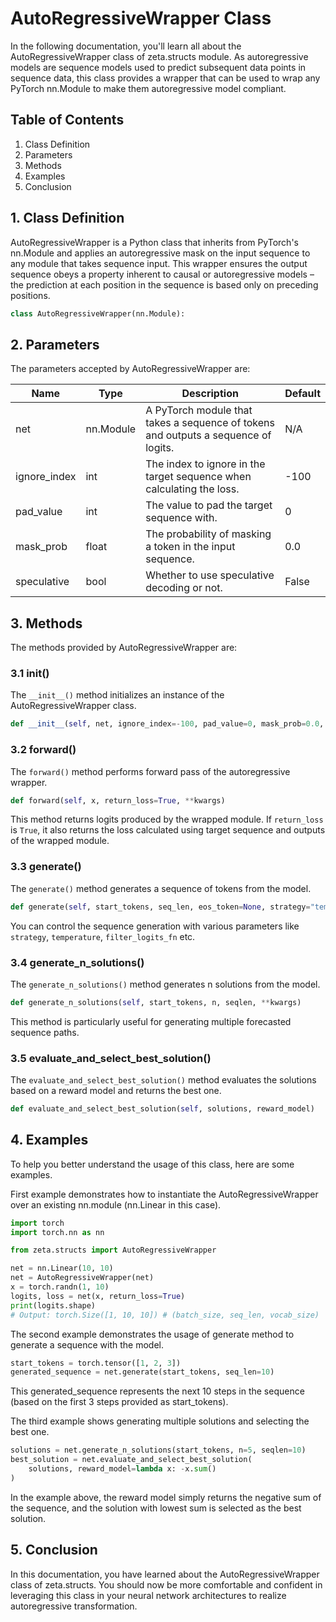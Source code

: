 # AutoRegressiveWrapper Class

In the following documentation, you'll learn all about the AutoRegressiveWrapper class of zeta.structs module. As autoregressive models are sequence models used to predict subsequent data points in sequence data, this class provides a wrapper that can be used to wrap any PyTorch nn.Module to make them autoregressive model compliant.

## Table of Contents

1. Class Definition
2. Parameters
3. Methods
4. Examples
5. Conclusion

## 1. Class Definition

AutoRegressiveWrapper is a Python class that inherits from PyTorch's nn.Module and applies an autoregressive mask on the input sequence to any module that takes sequence input. This wrapper ensures the output sequence obeys a property inherent to causal or autoregressive models – the prediction at each position in the sequence is based only on preceding positions.

```python
class AutoRegressiveWrapper(nn.Module):
```

## 2. Parameters

The parameters accepted by AutoRegressiveWrapper are:

| Name | Type | Description | Default |
|---|---|---|---|
|net|nn.Module|A PyTorch module that takes a sequence of tokens and outputs a sequence of logits.|N/A|
|ignore_index|int|The index to ignore in the target sequence when calculating the loss.|-100|
|pad_value|int|The value to pad the target sequence with.|0|
|mask_prob|float|The probability of masking a token in the input sequence.|0.0|
|speculative |bool|Whether to use speculative decoding or not.|False|

## 3. Methods

The methods provided by AutoRegressiveWrapper are:

### 3.1 __init__()

The `__init__()` method initializes an instance of the AutoRegressiveWrapper class.

```python
def __init__(self, net, ignore_index=-100, pad_value=0, mask_prob=0.0, speculative=False)
```

### 3.2 forward()

The `forward()` method performs forward pass of the autoregressive wrapper.

```python
def forward(self, x, return_loss=True, **kwargs)
```

This method returns logits produced by the wrapped module. If `return_loss` is `True`, it also returns the loss calculated using target sequence and outputs of the wrapped module.

### 3.3 generate()

The `generate()` method generates a sequence of tokens from the model.

```python
def generate(self, start_tokens, seq_len, eos_token=None, strategy="temperature", temperature=1.0, filter_logits_fn=top_k, filter_thres=0.9, min_p_pow=2.0, min_p_ratio=0.02, gamma=5, **kwargs)
```

You can control the sequence generation with various parameters like `strategy`, `temperature`, `filter_logits_fn` etc.

### 3.4 generate_n_solutions()

The `generate_n_solutions()` method generates n solutions from the model.

```python
def generate_n_solutions(self, start_tokens, n, seqlen, **kwargs)
```
This method is particularly useful for generating multiple forecasted sequence paths.

### 3.5 evaluate_and_select_best_solution()

The `evaluate_and_select_best_solution()` method evaluates the solutions based on a reward model and returns the best one.

```python
def evaluate_and_select_best_solution(self, solutions, reward_model)
```


## 4. Examples

To help you better understand the usage of this class, here are some examples.

First example demonstrates how to instantiate the AutoRegressiveWrapper over an existing nn.module (nn.Linear in this case).

```python
import torch
import torch.nn as nn

from zeta.structs import AutoRegressiveWrapper

net = nn.Linear(10, 10)
net = AutoRegressiveWrapper(net)
x = torch.randn(1, 10)
logits, loss = net(x, return_loss=True)
print(logits.shape)
# Output: torch.Size([1, 10, 10]) # (batch_size, seq_len, vocab_size)
```

The second example demonstrates the usage of generate method to generate a sequence with the model.

```python
start_tokens = torch.tensor([1, 2, 3])
generated_sequence = net.generate(start_tokens, seq_len=10)
```
This generated_sequence represents the next 10 steps in the sequence (based on the first 3 steps provided as start_tokens).

The third example shows generating multiple solutions and selecting the best one.

```python
solutions = net.generate_n_solutions(start_tokens, n=5, seqlen=10)
best_solution = net.evaluate_and_select_best_solution(
    solutions, reward_model=lambda x: -x.sum()
)
```
In the example above, the reward model simply returns the negative sum of the sequence, and the solution with lowest sum is selected as the best solution.

## 5. Conclusion

In this documentation, you have learned about the AutoRegressiveWrapper class of zeta.structs. You should now be more comfortable and confident in leveraging this class in your neural network architectures to realize autoregressive transformation.
